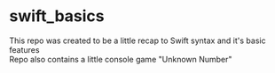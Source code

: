 # swift_basics
This repo was created to be a little recap to Swift syntax and it's basic features\
Repo also contains a little console game "Unknown Number"

